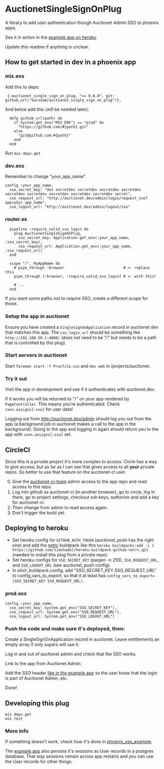# AuctionetSingleSignOnPlug

A library to add user authentication though Auctionet Admin SSO to phoenix apps.

See it in action in the [example app on heroku](https://auctionet-phoenix-sso-example.herokuapp.com).

Update this readme if anything is unclear.

## How to get started in dev in a phoenix app

### mix.exs

Add this to deps:

     {:auctionet_single_sign_on_plug, ">= 0.0.0", git: github_url("barsoom/auctionet_single_sign_on_plug")},

And below add this (will be needed later):

```
  defp github_url(path) do
    if System.get_env("MIX_ENV") == "prod" do
      "https://github.com/#{path}.git"
    else
      "git@github.com:#{path}"
    end
  end
```

Run `mix deps.get`

### dev.exs

Remember to change "your_app_name".

```
config :your_app_name,
  sso_secret_key: "dev secretdev secretdev secretdev secretdev secretdev secretdev secretdev secretdev secretdev secret",
  sso_request_url: "http://auctionet.dev/admin/login/request_sso?app=your_app_name",
  sso_logout_url: "http://auctionet.dev/admin/logout/sso"
```

### router.ex

```
  pipeline :require_valid_sso_login do
    plug AuctionetSingleSignOnPlug,
      sso_secret_key: Application.get_env(:your_app_name, :sso_secret_key),
      sso_request_url: Application.get_env(:your_app_name, :sso_request_url)
  end

  scope "/", MyAppName do
    # pipe_through :browser                           # <- replace this
    pipe_through [:browser, :require_valid_sso_login] # <- with this!

    # ...
  end
```

If you want some paths not to require SSO, create a different scope for those.

### Setup the app in auctionet

Ensure you have created a `SingleSignOnApplication` record in auctionet dev that matches this app. The `sso_login_url` should be something like `http://192.168.50.1:4000/` (does not need to be "/" but needs to be a path that is controlled by this plug).

### Start servers in auctionet

Start `foreman start -f Procfile.sso` and `dev web` in /projects/auctionet.

### Try it out

Visit the app in development and see if it authenticates with auctionet.dev.

If it works you will be returned to "/" on your app rendered by `PageController`. This means you're authenticated. Check `conn.assigns[:sso]` for user data!

Logging out from <http://auctionet.dev/admin> should log you out from the app (a background job in auctionet makes a call to the app in the background). Going to the app and logging in again should return you to the app with `conn.assigns[:sso]` set.

## CircleCI

Since this is a private project it's more complex to access. Circle has a way to give access, but as far as I can see that gives access to all __your__ private repos. So better to use that feature on the auctionet-ci user.

0. Give the [auctionet-ci-team](https://github.com/orgs/barsoom/teams/auctionet-ci/repositories) admin access to the app repo and read access to this repo.
0. Log into github as auctionet-ci (in another browser), go to circle, log in there, go to project settings, checkout ssh keys, authorize and add a key for auctionet-ci.
0. Then change from admin to read access again.
0. Don't trigger the build yet.

## Deploying to heroku

- Set heroku config for `GITHUB_AUTH_TOKEN` (auctionet_push has the right one) and add the [netrc](https://github.com/timshadel/heroku-buildpack-github-netrc) buildpack like this `heroku buildpacks:add -i 1 https://github.com/timshadel/heroku-buildpack-github-netrc.git` (needed to install this plug from a private repo).
- Set heroku configs for `SSO_SECRET_KEY` (pwgen -n 255), `SSO_REQUEST_URL`, and `SSO_LOGOUT_URL` (see auctionet_push config).
- In elixir_buildpack.config, add "SSO_SECRET_KEY SSO_REQUEST_URL" to config_vars_to_export, so that it at least has `config_vars_to_export=(SSO_SECRET_KEY SSO_REQUEST_URL)`.

### prod.exs

```
config :your_app_name,
  sso_secret_key: System.get_env("SSO_SECRET_KEY"),
  sso_request_url: System.get_env("SSO_REQUEST_URL"),
  sso_logout_url: System.get_env("SSO_LOGOUT_URL")
```

### Push the code and make sure it's deployed, then:

Create a SingleSignOnApplication record in auctionet. Leave entitlements an empty array if only supers will use it.

Log in and out of auctionet admin and check that the SSO works.

Link to the app from Auctionet Admin.

Add the SSO header [like in the example app](https://github.com/barsoom/phoenix_sso_example/blob/master/web/templates/layout/app.html.eex#L15) so the user know that the login is part of Auctionet Admin, etc.

Done!

## Developing this plug

    mix deps.get
    mix test

### More info

If something doesn't work, check how it's done in [phoenix_sso_example](https://github.com/barsoom/phoenix_sso_example).

The [example app](https://auctionet-phoenix-sso-example.herokuapp.com) also persists it's sessions as User records in a postgres database. That way sessions remain across app restarts and you can use the User records for other things.

